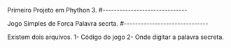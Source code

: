 Primeiro Projeto em Phython 3.
#------------------------------

Jogo Simples de Forca Palavra secrta.
#------------------------------

Existem dois arquivos.
1- Código do jogo
2- Onde digitar a palavra secreta.